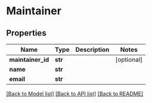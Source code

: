 # Maintainer

## Properties
Name | Type | Description | Notes
------------ | ------------- | ------------- | -------------
**maintainer_id** | **str** |  | [optional] 
**name** | **str** |  | 
**email** | **str** |  | 

[[Back to Model list]](../README.md#documentation-for-models) [[Back to API list]](../README.md#documentation-for-api-endpoints) [[Back to README]](../README.md)

